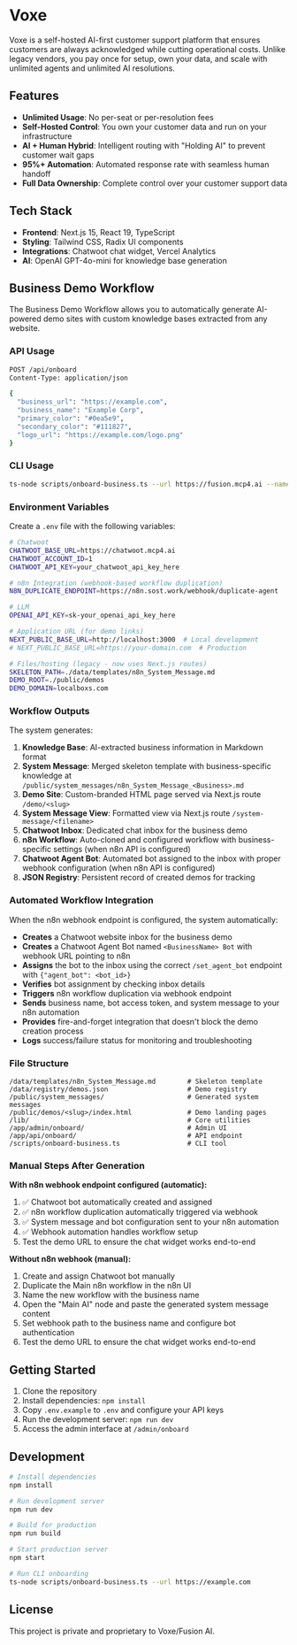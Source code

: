 # Voxe

Voxe is a self-hosted AI-first customer support platform that ensures customers are always acknowledged while cutting operational costs. Unlike legacy vendors, you pay once for setup, own your data, and scale with unlimited agents and unlimited AI resolutions.

## Features

- **Unlimited Usage**: No per-seat or per-resolution fees
- **Self-Hosted Control**: You own your customer data and run on your infrastructure
- **AI + Human Hybrid**: Intelligent routing with "Holding AI" to prevent customer wait gaps
- **95%+ Automation**: Automated response rate with seamless human handoff
- **Full Data Ownership**: Complete control over your customer support data

## Tech Stack

- **Frontend**: Next.js 15, React 19, TypeScript
- **Styling**: Tailwind CSS, Radix UI components
- **Integrations**: Chatwoot chat widget, Vercel Analytics
- **AI**: OpenAI GPT-4o-mini for knowledge base generation

## Business Demo Workflow

The Business Demo Workflow allows you to automatically generate AI-powered demo sites with custom knowledge bases extracted from any website.

### API Usage

```bash
POST /api/onboard
Content-Type: application/json

{
  "business_url": "https://example.com",
  "business_name": "Example Corp",
  "primary_color": "#0ea5e9",
  "secondary_color": "#111827",
  "logo_url": "https://example.com/logo.png"
}
```

### CLI Usage

```bash
ts-node scripts/onboard-business.ts --url https://fusion.mcp4.ai --name Fusion --primary "#0ea5e9" --secondary "#111827"
```

### Environment Variables

Create a `.env` file with the following variables:

```bash
# Chatwoot
CHATWOOT_BASE_URL=https://chatwoot.mcp4.ai
CHATWOOT_ACCOUNT_ID=1
CHATWOOT_API_KEY=your_chatwoot_api_key_here

# n8n Integration (webhook-based workflow duplication)
N8N_DUPLICATE_ENDPOINT=https://n8n.sost.work/webhook/duplicate-agent

# LLM
OPENAI_API_KEY=sk-your_openai_api_key_here

# Application URL (for demo links)
NEXT_PUBLIC_BASE_URL=http://localhost:3000  # Local development
# NEXT_PUBLIC_BASE_URL=https://your-domain.com  # Production

# Files/hosting (legacy - now uses Next.js routes)
SKELETON_PATH=./data/templates/n8n_System_Message.md
DEMO_ROOT=./public/demos
DEMO_DOMAIN=localboxs.com
```

### Workflow Outputs

The system generates:

1. **Knowledge Base**: AI-extracted business information in Markdown format
2. **System Message**: Merged skeleton template with business-specific knowledge at `/public/system_messages/n8n_System_Message_<Business>.md`
3. **Demo Site**: Custom-branded HTML page served via Next.js route `/demo/<slug>`
4. **System Message View**: Formatted view via Next.js route `/system-message/<filename>`
5. **Chatwoot Inbox**: Dedicated chat inbox for the business demo
6. **n8n Workflow**: Auto-cloned and configured workflow with business-specific settings (when n8n API is configured)
7. **Chatwoot Agent Bot**: Automated bot assigned to the inbox with proper webhook configuration (when n8n API is configured)
8. **JSON Registry**: Persistent record of created demos for tracking

### Automated Workflow Integration

When the n8n webhook endpoint is configured, the system automatically:

- **Creates** a Chatwoot website inbox for the business demo
- **Creates** a Chatwoot Agent Bot named `<BusinessName> Bot` with webhook URL pointing to n8n
- **Assigns** the bot to the inbox using the correct `/set_agent_bot` endpoint with `{"agent_bot": <bot_id>}`
- **Verifies** bot assignment by checking inbox details
- **Triggers** n8n workflow duplication via webhook endpoint
- **Sends** business name, bot access token, and system message to your n8n automation
- **Provides** fire-and-forget integration that doesn't block the demo creation process
- **Logs** success/failure status for monitoring and troubleshooting

### File Structure

```
/data/templates/n8n_System_Message.md        # Skeleton template
/data/registry/demos.json                    # Demo registry
/public/system_messages/                     # Generated system messages
/public/demos/<slug>/index.html              # Demo landing pages
/lib/                                        # Core utilities
/app/admin/onboard/                          # Admin UI
/app/api/onboard/                            # API endpoint
/scripts/onboard-business.ts                 # CLI tool
```

### Manual Steps After Generation

**With n8n webhook endpoint configured (automatic):**
1. ✅ Chatwoot bot automatically created and assigned
2. ✅ n8n workflow duplication automatically triggered via webhook
3. ✅ System message and bot configuration sent to your n8n automation
4. ✅ Webhook automation handles workflow setup
5. Test the demo URL to ensure the chat widget works end-to-end

**Without n8n webhook (manual):**
1. Create and assign Chatwoot bot manually
2. Duplicate the Main n8n workflow in the n8n UI  
3. Name the new workflow with the business name
4. Open the "Main AI" node and paste the generated system message content
5. Set webhook path to the business name and configure bot authentication
6. Test the demo URL to ensure the chat widget works end-to-end

## Getting Started

1. Clone the repository
2. Install dependencies: `npm install`
3. Copy `.env.example` to `.env` and configure your API keys
4. Run the development server: `npm run dev`
5. Access the admin interface at `/admin/onboard`

## Development

```bash
# Install dependencies
npm install

# Run development server
npm run dev

# Build for production
npm run build

# Start production server
npm start

# Run CLI onboarding
ts-node scripts/onboard-business.ts --url https://example.com
```

## License

This project is private and proprietary to Voxe/Fusion AI.
